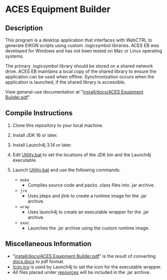 # ACES Equipment Builder

## Description

This program is a desktop application that interfaces with WebCTRL to generate EIKON scripts using custom .logicsymbol libraries. ACES EB was developed for Windows and has not been tested on Mac or Linux operating systems.

The primary .logicsymbol library should be stored on a shared network drive. ACES EB maintains a local copy of the shared library to ensure the application can be used when offline. Synchronization occurs when the application is launched, if the shared library is accessible.

View general-use documentation at "[install/docs/ACES Equipment Builder.pdf](install/docs/ACES%20Equipment%20Builder.pdf)".

## Compile Instructions

1. Clone this repository to your local machine.

1. Install JDK 16 or later.

1. Install Launch4j 3.14 or later.

1. Edit [Utility.bat](Utility.bat) to set the locations of the JDK bin and the Launch4j executable.

1. Launch [Utility.bat](Utility.bat) and use the following commands:
    - `make`
      - Compiles source code and packs .class files into .jar archive.
    - `jre`
      - Uses jdeps and jlink to create a runtime image for the .jar archive.
    - `wrap`
      - Uses launch4j to create an executable wrapper for the .jar archive.
    - `exec`
      - Launches the .jar archive using the custom runtime image.

## Miscellaneous Information
  - "[install/docs/ACES Equipment Builder.pdf](install/docs/ACES%20Equipment%20Builder.pdf)" is the result of converting [docs.docx](docs.docx) to pdf format.
  - [Icon.ico](Icon.ico) is used by Launch4j to set the icon for the executable wrapper.
  - All files placed under [resources](resources) will be included in the .jar archive.